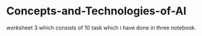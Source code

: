 # Concepts-and-Technologies-of-AI
worksheet 3 which consists of 10 task which i have done in three notebook.
